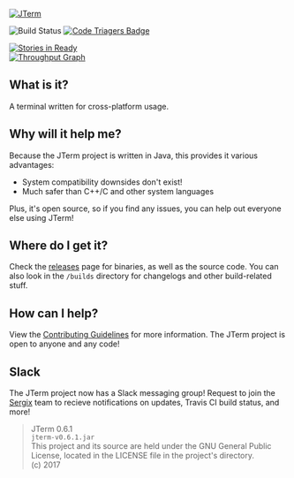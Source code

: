 [![JTerm](https://sergix.github.io/img/jterm.png)](https://sergix.github.io/projects/jterm/index.html)

![Build Status](https://travis-ci.org/Sergix/JTerm.svg?branch=master)
[![Code Triagers Badge](https://www.codetriage.com/sergix/jterm/badges/users.svg)](https://www.codetriage.com/sergix/jterm)  

[![Stories in Ready](https://badge.waffle.io/Sergix/JTerm.svg?label=ready&title=Ready)](http://waffle.io/Sergix/JTerm)  
[![Throughput Graph](https://graphs.waffle.io/Sergix/JTerm/throughput.svg)](https://waffle.io/Sergix/JTerm/metrics/throughput)  

## What is it?
A terminal written for cross-platform usage.

## Why will it help me?
Because the JTerm project is written in Java, this provides it various advantages:
- System compatibility downsides don't exist!
- Much safer than C++/C and other system languages

Plus, it's open source, so if you find any issues, you can help out everyone else using JTerm!

## Where do I get it?
Check the [releases](https://github.com/Sergix/JTerm/releases) page for binaries, as well as the source code. You can also look in the `/builds` directory for changelogs and other build-related stuff.

## How can I help?
View the [Contributing Guidelines](https://github.com/Sergix/JTerm/blob/master/CONTRIBUTING.md) for more information. The JTerm project is open to anyone and any code!

## Slack
The JTerm project now has a Slack messaging group! Request to join the [Sergix](https://sergix.slack.com/) team to recieve notifications on updates, Travis CI build status, and more!

> JTerm 0.6.1  
> `jterm-v0.6.1.jar`  
> This project and its source are held under the GNU General Public License, located in the LICENSE file in the project's directory.  
> (c) 2017
